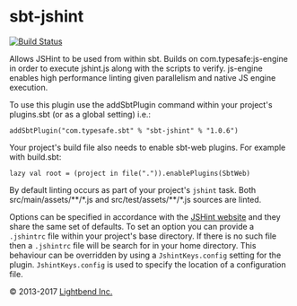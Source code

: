 sbt-jshint
==========

[![Build Status](https://api.travis-ci.org/sbt/sbt-jshint.png?branch=master)](https://travis-ci.org/sbt/sbt-jshint)

Allows JSHint to be used from within sbt. Builds on com.typesafe:js-engine in order to execute jshint.js
along with the scripts to verify. js-engine enables high performance linting given parallelism and native
JS engine execution.

To use this plugin use the addSbtPlugin command within your project's plugins.sbt (or as a global setting) i.e.:

    addSbtPlugin("com.typesafe.sbt" % "sbt-jshint" % "1.0.6")

Your project's build file also needs to enable sbt-web plugins. For example with build.sbt:

    lazy val root = (project in file(".")).enablePlugins(SbtWeb)

By default linting occurs as part of your project's `jshint` task. Both src/main/assets/\*\*/\*.js and
src/test/assets/\*\*/\*.js sources are linted.

Options can be specified in accordance with the
[JSHint website](http://www.jshint.com/docs) and they share the same set of defaults. To set an option you can
provide a `.jshintrc` file within your project's base directory. If there is no such file then a `.jshintrc` file will
be search for in your home directory. This behaviour can be overridden by using a `JshintKeys.config` setting for the plugin.
`JshintKeys.config` is used to specify the location of a configuration file.

&copy; 2013-2017 [Lightbend Inc.](https://www.lightbend.com)
